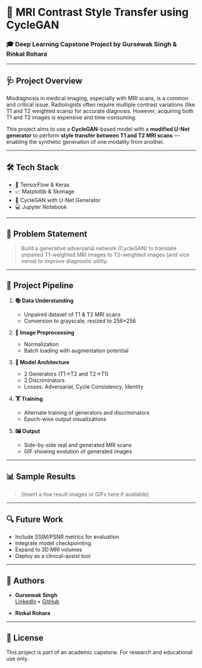 # 🧠 MRI Contrast Style Transfer using CycleGAN

### 🎓 Deep Learning Capstone Project by Gursewak Singh & Rinkal Rohara

---

## 🩺 Project Overview

Misdiagnosis in medical imaging, especially with MRI scans, is a common and critical issue. Radiologists often require multiple contrast variations (like T1 and T2 weighted scans) for accurate diagnosis. However, acquiring both T1 and T2 images is expensive and time-consuming.

This project aims to use a **CycleGAN**-based model with a **modified U-Net generator** to perform **style transfer between T1 and T2 MRI scans** — enabling the synthetic generation of one modality from another.

---

## 🛠️ Tech Stack

- 🧪 TensorFlow & Keras
- 📈 Matplotlib & Skimage
- 🧠 CycleGAN with U-Net Generator
- 💻 Jupyter Notebook

---

## 🧪 Problem Statement

> Build a generative adversarial network (CycleGAN) to translate unpaired T1-weighted MRI images to T2-weighted images (and vice versa) to improve diagnostic utility.

---

## 🔁 Project Pipeline

1. **📚 Data Understanding**
   - Unpaired dataset of T1 & T2 MRI scans
   - Conversion to grayscale, resized to 256×256

2. **🧼 Image Preprocessing**
   - Normalization
   - Batch loading with augmentation potential

3. **🧱 Model Architecture**
   - 2 Generators (T1→T2 and T2→T1)
   - 2 Discriminators
   - Losses: Adversarial, Cycle Consistency, Identity

4. **🏋️ Training**
   - Alternate training of generators and discriminators
   - Epoch-wise output visualizations

5. **🖼️ Output**
   - Side-by-side real and generated MRI scans
   - GIF showing evolution of generated images

---

## 📊 Sample Results

> (Insert a few result images or GIFs here if available)

---

## 🔍 Future Work

- Include SSIM/PSNR metrics for evaluation
- Integrate model checkpointing
- Expand to 3D MRI volumes
- Deploy as a clinical-assist tool

---

## 👥 Authors

- **Gursewak Singh**  
  [LinkedIn](https://www.linkedin.com/in/gursewak-singh-cosmic) • [GitHub](https://github.com/gursewak96)

- **Rinkal Rohara**

---

## 📄 License

This project is part of an academic capstone. For research and educational use only.